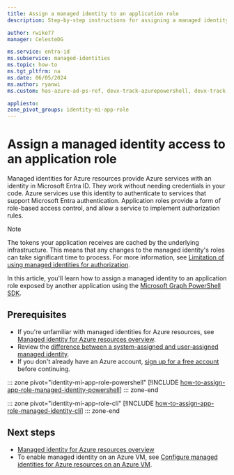 ```yaml
---
title: Assign a managed identity to an application role
description: Step-by-step instructions for assigning a managed identity access to another application's role.

author: rwike77
manager: CelesteDG

ms.service: entra-id
ms.subservice: managed-identities
ms.topic: how-to
ms.tgt_pltfrm: na
ms.date: 06/05/2024
ms.author: ryanwi
ms.custom: has-azure-ad-ps-ref, devx-track-azurepowershell, devx-track-azurecli

appliesto:
zone_pivot_groups: identity-mi-app-role
---
```


# Assign a managed identity access to an application role

Managed identities for Azure resources provide Azure services with an identity in Microsoft Entra ID. They work without needing credentials in your code. Azure services use this identity to authenticate to services that support Microsoft Entra authentication. Application roles provide a form of role-based access control, and allow a service to implement authorization rules.

> [!NOTE]
> The tokens your application receives are cached by the underlying infrastructure. This means that any changes to the managed identity's roles can take significant time to process. For more information, see [Limitation of using managed identities for authorization](managed-identity-best-practice-recommendations.md#limitation-of-using-managed-identities-for-authorization).

In this article, you'll learn how to assign a managed identity to an application role exposed by another application using the [Microsoft Graph PowerShell SDK](/powershell/microsoftgraph/overview).

## Prerequisites

- If you're unfamiliar with managed identities for Azure resources, see [Managed identity for Azure resources overview](~/identity/managed-identities-azure-resources/overview.md). 
- Review the [difference between a system-assigned and user-assigned managed identity](/azure/logic-apps/authenticate-with-managed-identity).
- If you don't already have an Azure account, [sign up for a free account](https://azure.microsoft.com/free/) before continuing.

::: zone pivot="identity-mi-app-role-powershell"
[!INCLUDE [how-to-assign-app-role-managed-identity-powershell](includes/how-to-assign-app-role-managed-identity-powershell.md)]
::: zone-end

::: zone pivot="identity-mi-app-role-cli"
[!INCLUDE [how-to-assign-app-role-managed-identity-cli](includes/how-to-assign-app-role-managed-identity-cli.md)]
::: zone-end

## Next steps

- [Managed identity for Azure resources overview](~/identity/managed-identities-azure-resources/overview.md)
- To enable managed identity on an Azure VM, see [Configure managed identities for Azure resources on an Azure VM](~/identity/managed-identities-azure-resources/how-to-configure-managed-identities.md).

